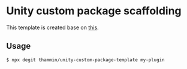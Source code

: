 # Unity custom package scaffolding

This template is created base on [this](!https://docs.unity3d.com/Manual/cus-layout.html).

## Usage

```sh
$ npx degit thammin/unity-custom-package-template my-plugin
```
